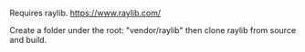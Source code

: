Requires raylib.
https://www.raylib.com/


Create a folder under the root:
    "vendor/raylib"
then clone raylib from source and build.

